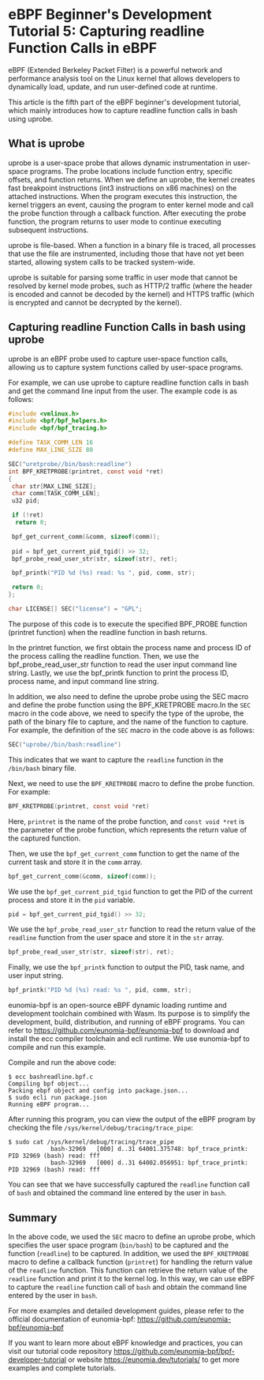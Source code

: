 # eBPF Beginner's Development Tutorial 5: Capturing readline Function Calls in eBPF

eBPF (Extended Berkeley Packet Filter) is a powerful network and performance analysis tool on the Linux kernel that allows developers to dynamically load, update, and run user-defined code at runtime.

This article is the fifth part of the eBPF beginner's development tutorial, which mainly introduces how to capture readline function calls in bash using uprobe.

## What is uprobe

uprobe is a user-space probe that allows dynamic instrumentation in user-space programs. The probe locations include function entry, specific offsets, and function returns. When we define an uprobe, the kernel creates fast breakpoint instructions (int3 instructions on x86 machines) on the attached instructions. When the program executes this instruction, the kernel triggers an event, causing the program to enter kernel mode and call the probe function through a callback function. After executing the probe function, the program returns to user mode to continue executing subsequent instructions.

uprobe is file-based. When a function in a binary file is traced, all processes that use the file are instrumented, including those that have not yet been started, allowing system calls to be tracked system-wide.

uprobe is suitable for parsing some traffic in user mode that cannot be resolved by kernel mode probes, such as HTTP/2 traffic (where the header is encoded and cannot be decoded by the kernel) and HTTPS traffic (which is encrypted and cannot be decrypted by the kernel).

## Capturing readline Function Calls in bash using uprobe

uprobe is an eBPF probe used to capture user-space function calls, allowing us to capture system functions called by user-space programs.

For example, we can use uprobe to capture readline function calls in bash and get the command line input from the user. The example code is as follows:

```c
#include <vmlinux.h>
#include <bpf/bpf_helpers.h>
#include <bpf/bpf_tracing.h>

#define TASK_COMM_LEN 16
#define MAX_LINE_SIZE 80

SEC("uretprobe//bin/bash:readline")
int BPF_KRETPROBE(printret, const void *ret)
{
 char str[MAX_LINE_SIZE];
 char comm[TASK_COMM_LEN];
 u32 pid;

 if (!ret)
  return 0;

 bpf_get_current_comm(&comm, sizeof(comm));
 
 pid = bpf_get_current_pid_tgid() >> 32;
 bpf_probe_read_user_str(str, sizeof(str), ret);

 bpf_printk("PID %d (%s) read: %s ", pid, comm, str);

 return 0;
};

char LICENSE[] SEC("license") = "GPL";
```

The purpose of this code is to execute the specified BPF_PROBE function (printret function) when the readline function in bash returns.

In the printret function, we first obtain the process name and process ID of the process calling the readline function. Then, we use the bpf_probe_read_user_str function to read the user input command line string. Lastly, we use the bpf_printk function to print the process ID, process name, and input command line string.

In addition, we also need to define the uprobe probe using the SEC macro and define the probe function using the BPF_KRETPROBE macro.In the `SEC` macro in the code above, we need to specify the type of the uprobe, the path of the binary file to capture, and the name of the function to capture. For example, the definition of the `SEC` macro in the code above is as follows:

```c
SEC("uprobe//bin/bash:readline")
```

This indicates that we want to capture the `readline` function in the `/bin/bash` binary file.

Next, we need to use the `BPF_KRETPROBE` macro to define the probe function. For example:

```c
BPF_KRETPROBE(printret, const void *ret)
```

Here, `printret` is the name of the probe function, and `const void *ret` is the parameter of the probe function, which represents the return value of the captured function.

Then, we use the `bpf_get_current_comm` function to get the name of the current task and store it in the `comm` array.

```c
bpf_get_current_comm(&comm, sizeof(comm));
```

We use the `bpf_get_current_pid_tgid` function to get the PID of the current process and store it in the `pid` variable.

```c
pid = bpf_get_current_pid_tgid() >> 32;
```

We use the `bpf_probe_read_user_str` function to read the return value of the `readline` function from the user space and store it in the `str` array.

```c
bpf_probe_read_user_str(str, sizeof(str), ret);
```

Finally, we use the `bpf_printk` function to output the PID, task name, and user input string.

```c
bpf_printk("PID %d (%s) read: %s ", pid, comm, str);
```

eunomia-bpf is an open-source eBPF dynamic loading runtime and development toolchain combined with Wasm. Its purpose is to simplify the development, build, distribution, and running of eBPF programs. You can refer to <https://github.com/eunomia-bpf/eunomia-bpf> to download and install the ecc compiler toolchain and ecli runtime. We use eunomia-bpf to compile and run this example.

Compile and run the above code:

```console
$ ecc bashreadline.bpf.c
Compiling bpf object...
Packing ebpf object and config into package.json...
$ sudo ecli run package.json
Running eBPF program...
```

After running this program, you can view the output of the eBPF program by checking the file `/sys/kernel/debug/tracing/trace_pipe`:

```console
$ sudo cat /sys/kernel/debug/tracing/trace_pipe
            bash-32969   [000] d..31 64001.375748: bpf_trace_printk: PID 32969 (bash) read: fff 
            bash-32969   [000] d..31 64002.056951: bpf_trace_printk: PID 32969 (bash) read: fff
```

You can see that we have successfully captured the `readline` function call of `bash` and obtained the command line entered by the user in `bash`.

## Summary

In the above code, we used the `SEC` macro to define an uprobe probe, which specifies the user space program (`bin/bash`) to be captured and the function (`readline`) to be captured. In addition, we used the `BPF_KRETPROBE` macro to define a callback function (`printret`) for handling the return value of the `readline` function. This function can retrieve the return value of the `readline` function and print it to the kernel log. In this way, we can use eBPF to capture the `readline` function call of `bash` and obtain the command line entered by the user in `bash`.

For more examples and detailed development guides, please refer to the official documentation of eunomia-bpf: <https://github.com/eunomia-bpf/eunomia-bpf>

If you want to learn more about eBPF knowledge and practices, you can visit our tutorial code repository <https://github.com/eunomia-bpf/bpf-developer-tutorial> or website <https://eunomia.dev/tutorials/> to get more examples and complete tutorials.